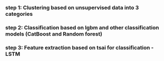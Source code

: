 ### step 1: Clustering based on unsupervised data into 3 categories 


### step 2: Classification based on lgbm and other classification models (CatBoost and Random forest)


### step 3: Feature extraction based on tsai for classification  - LSTM
